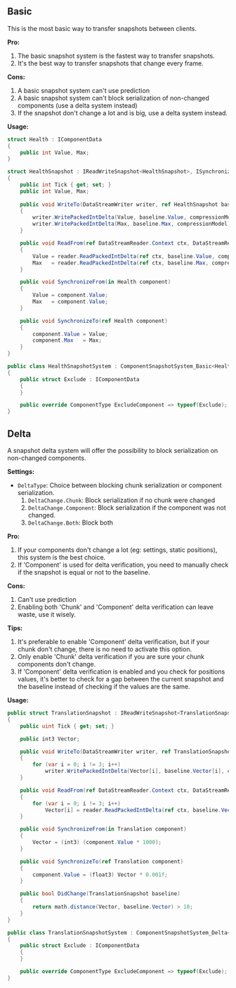 ## Basic
This is the most basic way to transfer snapshots between clients.

**Pro:**
1. The basic snapshot system is the fastest way to transfer snapshots.
2. It's the best way to transfer snapshots that change every frame.

**Cons:**
1. A basic snapshot system can't use prediction 
2. A basic snapshot system can't block serialization of non-changed components (use a delta system instead)
3. If the snapshot don't change a lot and is big, use a delta system instead.

**Usage:**
```csharp
struct Health : IComponentData
{
	public int Value, Max;
}

struct HealthSnapshot : IReadWriteSnapshot<HealthSnapshot>, ISynchronizeImpl<Health>
{
	public int Tick { get; set; }
	public int Value, Max;
	
	public void WriteTo(DataStreamWriter writer, ref HealthSnapshot baseline, NetworkCompressionModel compressionModel)
	{
		writer.WritePackedIntDelta(Value, baseline.Value, compressionModel);
		writer.WritePackedIntDelta(Max, baseline.Max, compressionModel);
	}

	public void ReadFrom(ref DataStreamReader.Context ctx, DataStreamReader reader, ref HealthSnapshot baseline, NetworkCompressionModel compressionModel)
	{
		Value = reader.ReadPackedIntDelta(ref ctx, baseline.Value, compressionModel);
		Max   = reader.ReadPackedIntDelta(ref ctx, baseline.Max, compressionModel);
	}

	public void SynchronizeFrom(in Health component)
	{
		Value = component.Value;
		Max   = component.Value;
	}

	public void SynchronizeTo(ref Health component)
	{
		component.Value = Value;
		component.Max   = Max;
	}
}

public class HealthSnapshotSystem : ComponentSnapshotSystem_Basic<Health, HealthSnapshot>
{
	public struct Exclude : IComponentData
	{
	}

	public override ComponentType ExcludeComponent => typeof(Exclude);
}
```

## Delta
A snapshot delta system will offer the possibility to block serialization on non-changed components.

**Settings:**  
- `DeltaType`: Choice between blocking chunk serialization or component serialization.  
	1. `DeltaChange.Chunk`: Block serialization if no chunk were changed
	2. `DeltaChange.Component`: Block serialization if the component was not changed.
	3. `DeltaChange.Both`: Block both

**Pro:**
1. If your components don't change a lot (eg: settings, static positions), this system is the best choice.
2. If 'Component' is used for delta verification, you need to manually check if the snapshot is equal or not to the baseline.

**Cons:**
1. Can't use prediction
2. Enabling both 'Chunk' and 'Component' delta verification can leave waste, use it wisely.

**Tips:**
1. It's preferable to enable 'Component' delta verification, but if your chunk don't change, there is no need to activate this option.
2. Only enable 'Chunk' delta verification if you are sure your chunk components don't change.
3. If 'Component' delta verification is enabled and you check for positions values, it's better to check for a gap between the current snapshot and the baseline instead of checking if the values are the same.

**Usage:**
```csharp
public struct TranslationSnapshot : IReadWriteSnapshot<TranslationSnapshot>, ISynchronizeImpl<Translation>, ISnapshotDelta<TranslationSnapshot>
{
	public uint Tick { get; set; }

	public int3 Vector;

	public void WriteTo(DataStreamWriter writer, ref TranslationSnapshot baseline, NetworkCompressionModel compressionModel)
	{
		for (var i = 0; i != 3; i++)
			writer.WritePackedIntDelta(Vector[i], baseline.Vector[i], compressionModel);
	}

	public void ReadFrom(ref DataStreamReader.Context ctx, DataStreamReader reader, ref TranslationSnapshot baseline, NetworkCompressionModel compressionModel)
	{
		for (var i = 0; i != 3; i++)
			Vector[i] = reader.ReadPackedIntDelta(ref ctx, baseline.Vector[i], compressionModel);
	}

	public void SynchronizeFrom(in Translation component)
	{
		Vector = (int3) (component.Value * 1000);
	}

	public void SynchronizeTo(ref Translation component)
	{
		component.Value = (float3) Vector * 0.001f;
	}

	public bool DidChange(TranslationSnapshot baseline)
	{
		return math.distance(Vector, baseline.Vector) > 10;
	}
}

public class TranslationSnapshotSystem : ComponentSnapshotSystem_Delta<Translation, TranslationSnapshot>
{
	public struct Exclude : IComponentData
	{
	}

	public override ComponentType ExcludeComponent => typeof(Exclude);
}

```